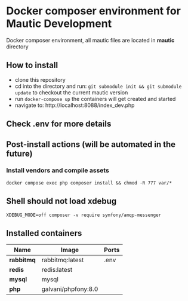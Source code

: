 # Docker composer environment for Mautic Development

Docker composer environment, all mautic files are located in **mautic** directory

## How to install

 * clone this repository
 * cd into the directory and run: ```git submodule init && git submodule update``` to checkout the current mautic version
 * run ```docker-compose up``` the containers will get created and started
 * navigate to: http://localhost:8088/index_dev.php

## Check .env for more details

## Post-install actions (will be automated in the future)

### Install vendors and compile assets

```
docker compose exec php composer install && chmod -R 777 var/*
```

## Shell should not load xdebug
```shell
XDEBUG_MODE=off composer -v require symfony/amqp-messenger
```

## Installed containers

| Name         | Image               | Ports |
|--------------|---------------------|-------|
| **rabbitmq** | rabbitmq:latest     | .env  |
| **redis**    | redis:latest        |       |
| **mysql**    | mysql               |       |
| **php**      | galvani/phpfony:8.0 |       |


